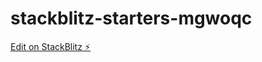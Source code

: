 # stackblitz-starters-mgwoqc

[Edit on StackBlitz ⚡️](https://stackblitz.com/edit/stackblitz-starters-mgwoqc)